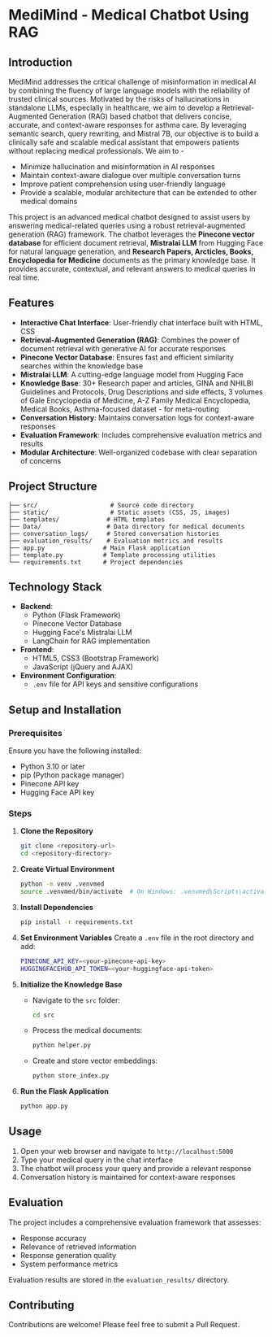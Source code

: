 # **MediMind - Medical Chatbot Using RAG**

## **Introduction**
MediMind addresses the critical challenge of misinformation in medical AI by combining the fluency of large language models with the reliability of trusted clinical sources. Motivated by the risks of hallucinations in standalone LLMs, especially in healthcare, we aim to develop a Retrieval-Augmented Generation (RAG) based chatbot that delivers concise, accurate, and context-aware responses for asthma care. By leveraging semantic search, query rewriting, and Mistral 7B, our objective is to build a clinically safe and scalable medical assistant that empowers patients without replacing medical professionals.
We aim to - 
- Minimize hallucination and misinformation in AI responses
- Maintain context-aware dialogue over multiple conversation turns
- Improve patient comprehension using user-friendly language
- Provide a scalable, modular architecture that can be extended to other medical domains

This project is an advanced medical chatbot designed to assist users by answering medical-related queries using a robust retrieval-augmented generation (RAG) framework. The chatbot leverages the **Pinecone vector database** for efficient document retrieval, **Mistralai LLM** from Hugging Face for natural language generation, and **Research Papers, Arcticles, Books, Encyclopedia for Medicine** documents as the primary knowledge base. It provides accurate, contextual, and relevant answers to medical queries in real time.

## **Features**
- **Interactive Chat Interface**: User-friendly chat interface built with HTML, CSS
- **Retrieval-Augmented Generation (RAG)**: Combines the power of document retrieval with generative AI for accurate responses
- **Pinecone Vector Database**: Ensures fast and efficient similarity searches within the knowledge base
- **Mistralai LLM**: A cutting-edge language model from Hugging Face
- **Knowledge Base**: 30+ Research paper and articles, GINA and NHILBI Guidelines and Protocols, Drug Descriptions and side effects, 3 volumes of Gale Encyclopedia of Medicine, A-Z Family Medical Encyclopedia, Medical Books, Asthma-focused dataset - for meta-routing
- **Conversation History**: Maintains conversation logs for context-aware responses
- **Evaluation Framework**: Includes comprehensive evaluation metrics and results
- **Modular Architecture**: Well-organized codebase with clear separation of concerns

## **Project Structure**
```
├── src/                    # Source code directory
├── static/                 # Static assets (CSS, JS, images)
├── templates/             # HTML templates
├── Data/                  # Data directory for medical documents
├── conversation_logs/     # Stored conversation histories
├── evaluation_results/    # Evaluation metrics and results
├── app.py                # Main Flask application
├── template.py           # Template processing utilities
└── requirements.txt      # Project dependencies
```

## **Technology Stack**
- **Backend**:
  - Python (Flask Framework)
  - Pinecone Vector Database
  - Hugging Face's Mistralai LLM
  - LangChain for RAG implementation
- **Frontend**:
  - HTML5, CSS3 (Bootstrap Framework)
  - JavaScript (jQuery and AJAX)
- **Environment Configuration**:
  - `.env` file for API keys and sensitive configurations

## **Setup and Installation**

### Prerequisites
Ensure you have the following installed:
- Python 3.10 or later
- pip (Python package manager)
- Pinecone API key
- Hugging Face API key

### Steps
1. **Clone the Repository**
   ```bash
   git clone <repository-url>
   cd <repository-directory>
   ```

2. **Create Virtual Environment**
   ```bash
   python -m venv .venvmed
   source .venvmed/bin/activate  # On Windows: .venvmed\Scripts\activate
   ```

3. **Install Dependencies**
   ```bash
   pip install -r requirements.txt
   ```

4. **Set Environment Variables**
   Create a `.env` file in the root directory and add:
   ```bash
   PINECONE_API_KEY=<your-pinecone-api-key>
   HUGGINGFACEHUB_API_TOKEN=<your-huggingface-api-token>
   ```

5. **Initialize the Knowledge Base**
   - Navigate to the `src` folder:
     ```bash
     cd src
     ```
   - Process the medical documents:
     ```bash
     python helper.py
     ```
   - Create and store vector embeddings:
     ```bash
     python store_index.py
     ```

6. **Run the Flask Application**
   ```bash
   python app.py
   ```

## **Usage**
1. Open your web browser and navigate to `http://localhost:5000`
2. Type your medical query in the chat interface
3. The chatbot will process your query and provide a relevant response
4. Conversation history is maintained for context-aware responses

## **Evaluation**
The project includes a comprehensive evaluation framework that assesses:
- Response accuracy
- Relevance of retrieved information
- Response generation quality
- System performance metrics

Evaluation results are stored in the `evaluation_results/` directory.

## **Contributing**
Contributions are welcome! Please feel free to submit a Pull Request.
